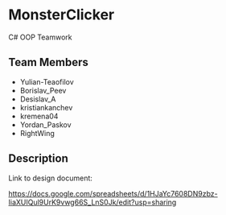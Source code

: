 # MonsterClicker
C# OOP Teamwork
## Team Members
 - Yulian-Teaofilov
 - Borislav_Peev
 - Desislav_A
 - kristiankanchev
 - kremena04
 - Yordan_Paskov
 - RightWing

## Description

Link to design document:

https://docs.google.com/spreadsheets/d/1HJaYc7608DN9zbz-IiaXUIQul9UrK9vwg66S_LnS0Jk/edit?usp=sharing
